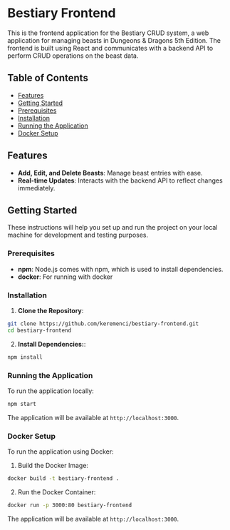 # Bestiary Frontend

This is the frontend application for the Bestiary CRUD system, a web application for managing beasts in Dungeons & Dragons 5th Edition. The frontend is built using React and communicates with a backend API to perform CRUD operations on the beast data.

## Table of Contents

- [Features](#features)
- [Getting Started](#getting-started)
- [Prerequisites](#prerequisites)
- [Installation](#installation)
- [Running the Application](#running-the-application)
- [Docker Setup](#docker-setup)

## Features

- **Add, Edit, and Delete Beasts**: Manage beast entries with ease.
- **Real-time Updates**: Interacts with the backend API to reflect changes immediately.

## Getting Started

These instructions will help you set up and run the project on your local machine for development and testing purposes.

### Prerequisites

- **npm**: Node.js comes with npm, which is used to install dependencies.
- **docker**: For running with docker

### Installation

1. **Clone the Repository**:
```bash
git clone https://github.com/keremenci/bestiary-frontend.git
cd bestiary-frontend
```

2. **Install Dependencies:**:

```bash
npm install
```

### Running the Application
To run the application locally:
```bash
npm start
```

The application will be available at `http://localhost:3000`.

### Docker Setup
To run the application using Docker:
1. Build the Docker Image:
```bash
docker build -t bestiary-frontend .
```

2. Run the Docker Container:
```bash
docker run -p 3000:80 bestiary-frontend
```

The application will be available at `http://localhost:3000`.